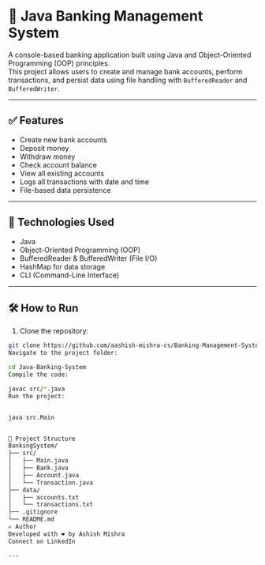 # 🏦 Java Banking Management System

A console-based banking application built using Java and Object-Oriented Programming (OOP) principles.  
This project allows users to create and manage bank accounts, perform transactions, and persist data using file handling with `BufferedReader` and `BufferedWriter`.

---

## ✅ Features

- Create new bank accounts
- Deposit money
- Withdraw money
- Check account balance
- View all existing accounts
- Logs all transactions with date and time
- File-based data persistence

---

## 🧠 Technologies Used

- Java
- Object-Oriented Programming (OOP)
- BufferedReader & BufferedWriter (File I/O)
- HashMap for data storage
- CLI (Command-Line Interface)

---

## 🛠️ How to Run

1. Clone the repository:

```bash
git clone https://github.com/aashish-mishra-cs/Banking-Management-System.git
Navigate to the project folder:

cd Java-Banking-System
Compile the code:

javac src/*.java
Run the project:


java src.Main


📂 Project Structure
BankingSystem/
├── src/
│   ├── Main.java
│   ├── Bank.java
│   ├── Account.java
│   └── Transaction.java
├── data/
│   ├── accounts.txt
│   └── transactions.txt
├── .gitignore
└── README.md
✍️ Author
Developed with ❤️ by Ashish Mishra
Connect on LinkedIn

---

